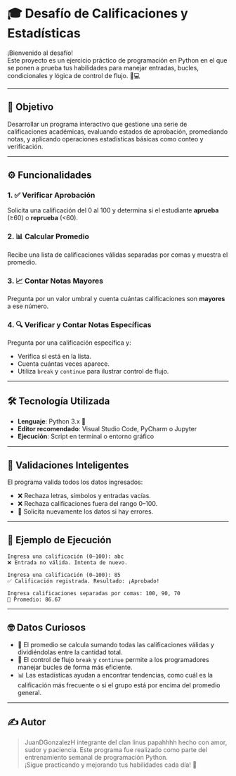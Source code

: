 # 🎓 Desafío de Calificaciones y Estadísticas

¡Bienvenido al desafío!  
Este proyecto es un ejercicio práctico de programación en Python en el que se ponen a prueba tus habilidades para manejar entradas, bucles, condicionales y lógica de control de flujo. 🧠💻

---

## 📌 Objetivo

Desarrollar un programa interactivo que gestione una serie de calificaciones académicas, evaluando estados de aprobación, promediando notas, y aplicando operaciones estadísticas básicas como conteo y verificación.

---

## ⚙️ Funcionalidades

### 1. ✅ Verificar Aprobación  
Solicita una calificación del 0 al 100 y determina si el estudiante **aprueba** (≥60) o **reprueba** (<60).

### 2. 📊 Calcular Promedio  
Recibe una lista de calificaciones válidas separadas por comas y muestra el promedio.

### 3. 📈 Contar Notas Mayores  
Pregunta por un valor umbral y cuenta cuántas calificaciones son **mayores** a ese número.

### 4. 🔍 Verificar y Contar Notas Específicas  
Pregunta por una calificación específica y:
- Verifica si está en la lista.
- Cuenta cuántas veces aparece.
- Utiliza `break` y `continue` para ilustrar control de flujo.

---

## 🛠️ Tecnología Utilizada

- **Lenguaje**: Python 3.x 🐍
- **Editor recomendado**: Visual Studio Code, PyCharm o Jupyter
- **Ejecución**: Script en terminal o entorno gráfico

---

## 🚦 Validaciones Inteligentes

El programa valida todos los datos ingresados:
- ❌ Rechaza letras, símbolos y entradas vacías.
- ❌ Rechaza calificaciones fuera del rango 0–100.
- 🔁 Solicita nuevamente los datos si hay errores.

---

## 🧪 Ejemplo de Ejecución

```
Ingresa una calificación (0–100): abc  
❌ Entrada no válida. Intenta de nuevo.

Ingresa una calificación (0–100): 85  
✅ Calificación registrada. Resultado: ¡Aprobado!

Ingresa calificaciones separadas por comas: 100, 90, 70  
🎯 Promedio: 86.67
```

---

## 🤓 Datos Curiosos

- 📐 El promedio se calcula sumando todas las calificaciones válidas y dividiéndolas entre la cantidad total.
- 🧩 El control de flujo `break` y `continue` permite a los programadores manejar bucles de forma más eficiente.
- 📊 Las estadísticas ayudan a encontrar tendencias, como cuál es la calificación más frecuente o si el grupo está por encima del promedio general.

---


## ✍️ Autor
> JuanDGonzalezH integrante del clan linus papahhhh
> hecho con amor, sudor y paciencia.
> Este programa fue realizado como parte del entrenamiento semanal de programación Python.  
> ¡Sigue practicando y mejorando tus habilidades cada día! 🚀
